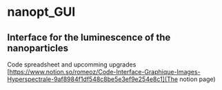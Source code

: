# nanopt_GUI

## Interface for the luminescence of the nanoparticles

Code spreadsheet and upcomming upgrades
[https://www.notion.so/romeoz/Code-Interface-Graphique-Images-Hyperspectrale-9af8984f1df548c8be5e3ef9e254e8c1](The notion page)
